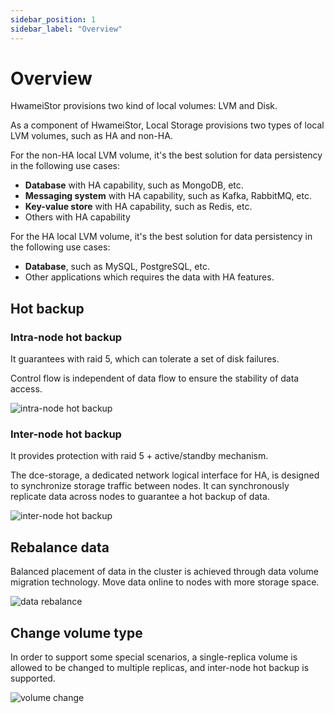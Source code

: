 ```yaml
---
sidebar_position: 1
sidebar_label: "Overview"
---
```


# Overview

HwameiStor provisions two kind of local volumes: LVM and Disk.

As a component of HwameiStor, Local Storage provisions two types of local LVM volumes, such as HA and non-HA.

For the non-HA local LVM volume, it's the best solution for data persistency in the following use cases:

- **Database** with HA capability, such as MongoDB, etc.
- **Messaging system** with HA capability, such as Kafka, RabbitMQ, etc.
- **Key-value store** with HA capability, such as Redis, etc.
- Others with HA capability

For the HA local LVM volume, it's the best solution for data persistency in the following use cases:

- **Database**, such as MySQL, PostgreSQL, etc.
- Other applications which requires the data with HA features.

## Hot backup

### Intra-node hot backup

It guarantees with raid 5, which can tolerate a set of disk failures.

Control flow is independent of data flow to ensure the stability of data access.

![intra-node hot backup](../img/ioflow.png)

### Inter-node hot backup
It provides protection with raid 5 + active/standby mechanism.

The dce-storage, a dedicated network logical interface for HA, is designed to synchronize storage traffic between nodes. It can synchronously replicate data across nodes to guarantee a hot backup of data.

![inter-node hot backup](../img/ha.png)

## Rebalance data

Balanced placement of data in the cluster is achieved through data volume migration technology. Move data online to nodes with more storage space.

![data rebalance](../img/balance.png)

## Change volume type

In order to support some special scenarios, a single-replica volume is allowed to be changed to multiple replicas, and inter-node hot backup is supported.

![volume change](../img/volumechange.png)
